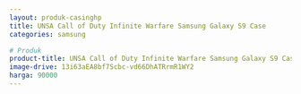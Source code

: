 ```yaml
---
layout: produk-casinghp
title: UNSA Call of Duty Infinite Warfare Samsung Galaxy S9 Case
categories: samsung

# Produk
product-title: UNSA Call of Duty Infinite Warfare Samsung Galaxy S9 Case
image-drive: 13i63aEA8bf7Scbc-vd66DhATRrmR1WY2
harga: 90000
---
```


